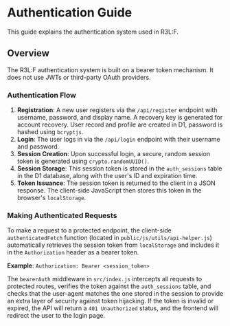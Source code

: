 # Authentication Guide

This guide explains the authentication system used in R3L:F.

## Overview

The R3L:F authentication system is built on a bearer token mechanism. It does not use JWTs or third-party OAuth providers.

### Authentication Flow

1.  **Registration**: A new user registers via the `/api/register` endpoint with username, password, and display name. A recovery key is generated for account recovery. User record and profile are created in D1, password is hashed using `bcryptjs`.
2.  **Login**: The user logs in via the `/api/login` endpoint with their username and password.
3.  **Session Creation**: Upon successful login, a secure, random session token is generated using `crypto.randomUUID()`.
4.  **Session Storage**: This session token is stored in the `auth_sessions` table in the D1 database, along with the user's ID and expiration time.
5.  **Token Issuance**: The session token is returned to the client in a JSON response. The client-side JavaScript then stores this token in the browser's `localStorage`.

### Making Authenticated Requests

To make a request to a protected endpoint, the client-side `authenticatedFetch` function (located in `public/js/utils/api-helper.js`) automatically retrieves the session token from `localStorage` and includes it in the `Authorization` header as a bearer token.

**Example**:
`Authorization: Bearer <session_token>`

The `bearerAuth` middleware in `src/index.js` intercepts all requests to protected routes, verifies the token against the `auth_sessions` table, and checks that the user-agent matches the one stored in the session to provide an extra layer of security against token hijacking. If the token is invalid or expired, the API will return a `401 Unauthorized` status, and the frontend will redirect the user to the login page.